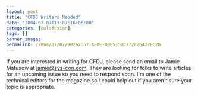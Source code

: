 ```yaml
---
layout: post
title: "CFDJ Writers Needed"
date: "2004-07-07T13:07:16+06:00"
categories: [coldfusion]
tags: []
banner_image: 
permalink: /2004/07/07/9B262D57-AEDE-00E5-50C772C26A27EC2D
---
```


If you are interested in writing for CFDJ, please send an email to Jamie Matusow at jamie@sys-con.com. They are looking for folks to write articles for an upcoming issue so you need to respond soon. I'm one of the technical editors for the magazine so I could help out if you aren't sure your topic is appropriate.